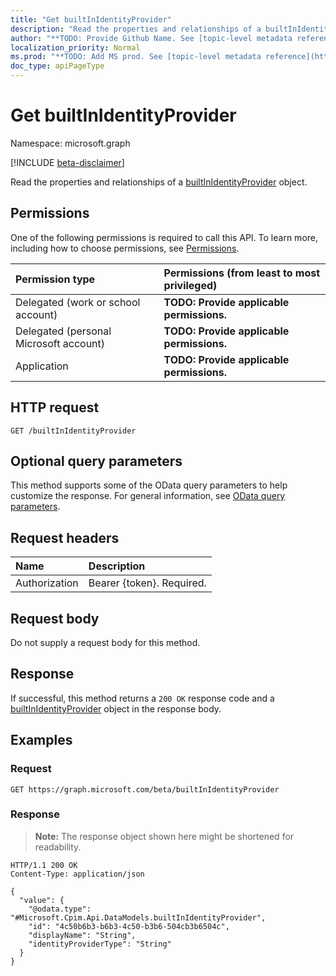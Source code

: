 ```yaml
---
title: "Get builtInIdentityProvider"
description: "Read the properties and relationships of a builtInIdentityProvider object."
author: "**TODO: Provide Github Name. See [topic-level metadata reference](https://msgo.azurewebsites.net/add/document/guidelines/metadata.html#topic-level-metadata)**"
localization_priority: Normal
ms.prod: "**TODO: Add MS prod. See [topic-level metadata reference](https://msgo.azurewebsites.net/add/document/guidelines/metadata.html#topic-level-metadata)**"
doc_type: apiPageType
---
```


# Get builtInIdentityProvider
Namespace: microsoft.graph

[!INCLUDE [beta-disclaimer](../../includes/beta-disclaimer.md)]

Read the properties and relationships of a [builtInIdentityProvider](../resources/builtinidentityprovider.md) object.

## Permissions
One of the following permissions is required to call this API. To learn more, including how to choose permissions, see [Permissions](/graph/permissions-reference).

|Permission type|Permissions (from least to most privileged)|
|:---|:---|
|Delegated (work or school account)|**TODO: Provide applicable permissions.**|
|Delegated (personal Microsoft account)|**TODO: Provide applicable permissions.**|
|Application|**TODO: Provide applicable permissions.**|

## HTTP request

<!-- {
  "blockType": "ignored"
}
-->
``` http
GET /builtInIdentityProvider
```

## Optional query parameters
This method supports some of the OData query parameters to help customize the response. For general information, see [OData query parameters](/graph/query-parameters).

## Request headers
|Name|Description|
|:---|:---|
|Authorization|Bearer {token}. Required.|

## Request body
Do not supply a request body for this method.

## Response

If successful, this method returns a `200 OK` response code and a [builtInIdentityProvider](../resources/builtinidentityprovider.md) object in the response body.

## Examples

### Request
<!-- {
  "blockType": "request",
  "name": "get_builtinidentityprovider"
}
-->
``` http
GET https://graph.microsoft.com/beta/builtInIdentityProvider
```


### Response
>**Note:** The response object shown here might be shortened for readability.
<!-- {
  "blockType": "response",
  "truncated": true,
  "@odata.type": "Microsoft.Cpim.Api.DataModels.builtInIdentityProvider"
}
-->
``` http
HTTP/1.1 200 OK
Content-Type: application/json

{
  "value": {
    "@odata.type": "#Microsoft.Cpim.Api.DataModels.builtInIdentityProvider",
    "id": "4c50b6b3-b6b3-4c50-b3b6-504cb3b6504c",
    "displayName": "String",
    "identityProviderType": "String"
  }
}
```

